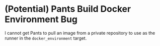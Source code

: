 # (Potential) Pants Build Docker Environment Bug

I cannot get Pants to pull an image from a private repository to use as the runner in the `docker_environment` target.

